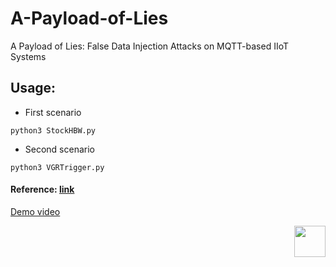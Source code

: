 # A-Payload-of-Lies
A Payload of Lies: False Data Injection Attacks on MQTT-based IIoT Systems

## Usage: 

- First scenario
````
python3 StockHBW.py
````

- Second scenario

````
python3 VGRTrigger.py
````


#### Reference: [link](https://github.com/fischertechnik/txt_training_factory/blob/master/TxtSmartFactoryLib/doc/MqttInterface.md)
[Demo video](https://youtu.be/coOLEo1PNTY)

<img src="https://github.com/rnrn0909/a-payload-of-lies/assets/57967202/4b34171d-eb2a-448d-8ee9-4901c7235fec" align="right" width="50" height="50">
